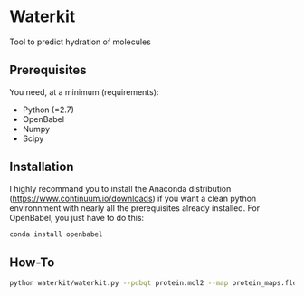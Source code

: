 # Waterkit
Tool to predict hydration of molecules

## Prerequisites

You need, at a minimum (requirements):
* Python (=2.7)
* OpenBabel
* Numpy 
* Scipy

## Installation

I highly recommand you to install the Anaconda distribution (https://www.continuum.io/downloads) if you want a clean python environnment with nearly all the prerequisites already installed. For OpenBabel, you just have to do this:
```bash
conda install openbabel
```

## How-To
```bash
python waterkit/waterkit.py --pdbqt protein.mol2 --map protein_maps.fld -f waterkit/waterfield_0.1.par -w docs/water/water_maps.fld -o water.pdbqt
```
